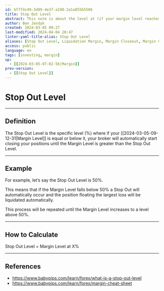 ```yaml
---
id: bf7f4c49-3d89-4e37-a198-2a1a055b5506
title: Stop Out Level
abstract: This note is about the level at (if your margin level reaches it) your brokers starts automatically closing your positions until the margin level is greater than the stop out level.
author: Ben Jendyk
created: 2024-03-05 09:27
last-modified: 2024-04-04 20:47
linter-yaml-title-alias: Stop Out Level
aliases: [Stop Out Level, Liquidation Margin, Margin Closeout, Margin Close Out (MCO), Minimum Required Margin]
access: public
language: en
tags: [investing, margin] 
up:
  - [[2024-03-05-07-02-56|Margin]]
prev-version:
  - [[Stop Out Level]]
---
```


# Stop Out Level

--- 

## Definition

The Stop Out Level is the specific level (%) where if your [[2024-03-05-09-12-31|Margin Level]] is equal or below it, your broker will automatically start closing your positions until the Margin Level is greater than the Stop Out Level.

--- 

## Example

For example, let’s say the Stop Out Level is 50%.

This means that if the Margin Level falls below 50% a Stop Out will automatically occur and the position floating the largest loss will be liquidated automatically.

This process will be repeated until the Margin Level increases to a level above 50%.

--- 

## How to Calculate

Stop Out Level = Margin Level at X%

---

## References

- <https://www.babypips.com/learn/forex/what-is-a-stop-out-level>
- <https://www.babypips.com/learn/forex/margin-cheat-sheet>

